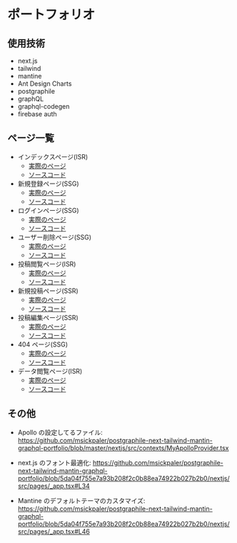 # ポートフォリオ

## 使用技術

- next.js
- tailwind
- mantine
- Ant Design Charts
- postgraphile
- graphQL
- graphql-codegen
- firebase auth

## ページ一覧

- インデックスページ(ISR)
  - [実際のページ](https://postgraphile-next-tailwind-mantin-graphql-portfolio.vercel.app/)
  - [ソースコード](https://github.com/msickpaler/postgraphile-next-tailwind-mantin-graphql-portfolio/blob/master/nextjs/src/pages/index.tsx)
- 新規登録ページ(SSG)
  - [実際のページ](https://postgraphile-next-tailwind-mantin-graphql-portfolio.vercel.app/signup)
  - [ソースコード](https://github.com/msickpaler/postgraphile-next-tailwind-mantin-graphql-portfolio/blob/master/nextjs/src/pages/signup/index.tsx)
- ログインページ(SSG)
  - [実際のページ](https://postgraphile-next-tailwind-mantin-graphql-portfolio.vercel.app/signin)
  - [ソースコード](https://github.com/msickpaler/postgraphile-next-tailwind-mantin-graphql-portfolio/blob/master/nextjs/src/pages/signin/index.tsx)
- ユーザー削除ページ(SSG)
  - [実際のページ](https://postgraphile-next-tailwind-mantin-graphql-portfolio.vercel.app/delete-user)
  - [ソースコード](https://github.com/msickpaler/postgraphile-next-tailwind-mantin-graphql-portfolio/blob/master/nextjs/src/pages/delete-user/index.tsx)
- 投稿閲覧ページ(ISR)
  - [実際のページ](https://postgraphile-next-tailwind-mantin-graphql-portfolio.vercel.app/posts/103)
  - [ソースコード](https://github.com/msickpaler/postgraphile-next-tailwind-mantin-graphql-portfolio/blob/master/nextjs/src/pages/posts/%5Bpid%5D/index.tsx)
- 新規投稿ページ(SSR)
  - [実際のページ](https://postgraphile-next-tailwind-mantin-graphql-portfolio.vercel.app/posts/new)
  - [ソースコード](https://github.com/msickpaler/postgraphile-next-tailwind-mantin-graphql-portfolio/blob/master/nextjs/src/pages/posts/new/index.tsx)
- 投稿編集ページ(SSR)
  - [実際のページ](https://postgraphile-next-tailwind-mantin-graphql-portfolio.vercel.app/posts/103/edit)
  - [ソースコード](https://github.com/msickpaler/postgraphile-next-tailwind-mantin-graphql-portfolio/blob/master/nextjs/src/pages/posts/%5Bpid%5D/edit.tsx)
- 404 ページ(SSG)
  - [実際のページ](https://postgraphile-next-tailwind-mantin-graphql-portfolio.vercel.app/tekitou)
  - [ソースコード](https://github.com/msickpaler/postgraphile-next-tailwind-mantin-graphql-portfolio/blob/master/nextjs/src/pages/404.tsx)
- データ閲覧ページ(ISR)
  - [実際のページ](https://postgraphile-next-tailwind-mantin-graphql-portfolio.vercel.app/data)
  - [ソースコード](https://github.com/msickpaler/postgraphile-next-tailwind-mantin-graphql-portfolio/blob/master/nextjs/src/pages/data/index.tsx)

## その他

- Apollo の設定してるファイル: https://github.com/msickpaler/postgraphile-next-tailwind-mantin-graphql-portfolio/blob/master/nextjs/src/contexts/MyApolloProvider.tsx

- next.js のフォント最適化: https://github.com/msickpaler/postgraphile-next-tailwind-mantin-graphql-portfolio/blob/5da04f755e7a93b208f2c0b88ea74922b027b2b0/nextjs/src/pages/_app.tsx#L34

- Mantine のデフォルトテーマのカスタマイズ: https://github.com/msickpaler/postgraphile-next-tailwind-mantin-graphql-portfolio/blob/5da04f755e7a93b208f2c0b88ea74922b027b2b0/nextjs/src/pages/_app.tsx#L46
